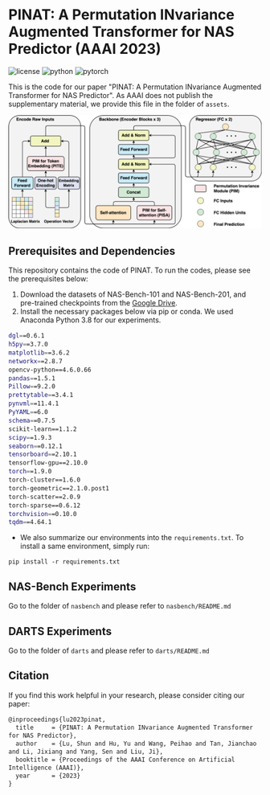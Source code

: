# PINAT: A Permutation INvariance Augmented Transformer for NAS Predictor (AAAI 2023)

![license](https://img.shields.io/badge/License-MIT-brightgreen)
![python](https://img.shields.io/badge/Python-3.8-blue)
![pytorch](https://img.shields.io/badge/PyTorch-1.9-orange)

This is the code for our paper "PINAT: A Permutation INvariance Augmented Transformer for NAS Predictor".
As AAAI does not publish the supplementary material, we provide this file in the folder of `assets`.

![PINAT](assets/pinat_model.png)

## Prerequisites and Dependencies
This repository contains the code of PINAT. 
To run the codes, please see the prerequisites below:
1. Download the datasets of NAS-Bench-101 and NAS-Bench-201, and pre-trained checkpoints from the [Google Drive](https://drive.google.com/drive/folders/1T_WlAwr1Cp-C3DEyclITyvUdqY3U8R_q?usp=share_link).
2. Install the necessary packages below via pip or conda. We used Anaconda Python 3.8 for our experiments.
```bash
dgl==0.6.1
h5py==3.7.0
matplotlib==3.6.2
networkx==2.8.7
opencv-python==4.6.0.66
pandas==1.5.1
Pillow==9.2.0
prettytable==3.4.1
pynvml==11.4.1
PyYAML==6.0
schema==0.7.5
scikit-learn==1.1.2
scipy==1.9.3
seaborn==0.12.1
tensorboard==2.10.1
tensorflow-gpu==2.10.0
torch==1.9.0
torch-cluster==1.6.0
torch-geometric==2.1.0.post1
torch-scatter==2.0.9
torch-sparse==0.6.12
torchvision==0.10.0
tqdm==4.64.1
```
* We also summarize our environments into the `requirements.txt`. To install a same environment, simply run:
```shell
pip install -r requirements.txt
```

## NAS-Bench Experiments
Go to the folder of `nasbench` and please refer to `nasbench/README.md`

## DARTS Experiments
Go to the folder of `darts` and please refer to `darts/README.md`

## Citation
If you find this work helpful in your research, please consider citing our paper:
```
@inproceedings{lu2023pinat,
  title     = {PINAT: A Permutation INvariance Augmented Transformer for NAS Predictor},
  author    = {Lu, Shun and Hu, Yu and Wang, Peihao and Tan, Jianchao and Li, Jixiang and Yang, Sen and Liu, Ji},
  booktitle = {Proceedings of the AAAI Conference on Artificial Intelligence (AAAI)},
  year      = {2023}
}
```

